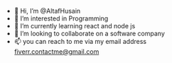 - 👋 Hi, I’m @AltafHusain
- 👀 I’m interested in Programming
- 🌱 I’m currently learning react and node js
- 💞️ I’m looking to collaborate on a software company
- 📫 you can reach to me via my email address fiverr.contactme@gmail.com


